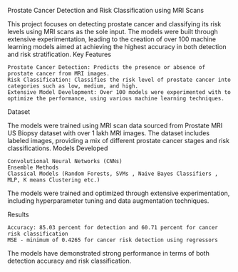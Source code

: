 Prostate Cancer Detection and Risk Classification using MRI Scans

This project focuses on detecting prostate cancer and classifying its risk levels using MRI scans as the sole input. The models were built through extensive experimentation, leading to the creation of over 100 machine learning models aimed at achieving the highest accuracy in both detection and risk stratification.
Key Features

    Prostate Cancer Detection: Predicts the presence or absence of prostate cancer from MRI images.
    Risk Classification: Classifies the risk level of prostate cancer into categories such as low, medium, and high.
    Extensive Model Development: Over 100 models were experimented with to optimize the performance, using various machine learning techniques.

Dataset

The models were trained using MRI scan data sourced from Prostate MRI US Biopsy dataset with over 1 lakh MRI images. The dataset includes labeled images, providing a mix of different prostate cancer stages and risk classifications.
Models Developed

    Convolutional Neural Networks (CNNs)
    Ensemble Methods
    Classical Models (Random Forests, SVMs , Naive Bayes Classifiers , MLP, K means Clustering etc.)

The models were trained and optimized through extensive experimentation, including hyperparameter tuning and data augmentation techniques.

Results

    Accuracy: 85.03 percent for detection and 60.71 percent for cancer risk classification
    MSE - minimum of 0.4265 for cancer risk detection using regressors

The models have demonstrated strong performance in terms of both detection accuracy and risk classification.
